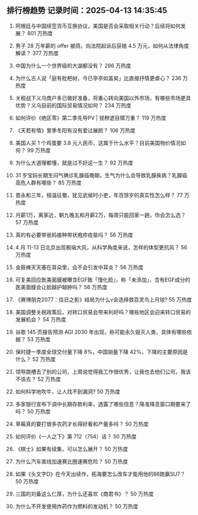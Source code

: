 
## 排行榜趋势 记录时间：2025-04-13 14:35:45
  
  1. 阿根廷与中国续签货币互换协议，美国是否会采取相关行动？后续将如何发展？ 801 万热度
    
  2. 男子 28 万年薪的 offer 被鸽，向法院起诉后获赔 4.5 万元，如何从法律角度解读？ 377 万热度
    
  3. 中国为什么一个世界级的大湖都没有？ 296 万热度
    
  4. 为什么古人说「庭有枇杷树，今已亭亭如盖矣」比直接抒情更虐心？ 236 万热度
    
  5. 关税战下义乌商户多已做好准备，将重心转向美国以外市场，有哪些市场更具优势？义乌目前的国际贸易情况如何？ 234 万热度
    
  6. 如何评价《绝区零》第二季先导PV | 锁秽遮目障万重？ 119 万热度
    
  7. 《天若有情》里季冬阳有没有爱过展颜？ 106 万热度
    
  8. 美国人买 1 个鸡蛋要 3.8 元人民币，这属于什么水平？目前美国物价情况如何？ 99 万热度
    
  9. 为什么大道理都懂，就是过不好这一生？ 92 万热度
    
  10. 31 岁宝妈长期生闷气确诊乳腺癌晚期，生气为什么会导致乳腺疾病？乳腺癌高危人群有哪些？ 85 万热度
    
  11. 晋永和三年，桓温征蜀，犹见武侯时小吏，年百馀岁的真实性怎么样？ 77 万热度
    
  12. 月薪1万，离家近，朝九晚五和月薪2万，每周只能回家一趟，你会怎么选？ 57 万热度
    
  13. 真的有必要带爸妈接种带状疱疹疫苗吗？ 56 万热度
    
  14. 4 月 11-13 日北京出现极端大风，从科学角度来说，怎样的体型更抗风？ 56 万热度
    
  15. 金箍棒天天塞在耳朵里，会不会引发中耳炎？ 56 万热度
    
  16. 可复美回应医美面膜被曝含EGF致「馒化脸」，称「未添加」，含有EGF成分的医美面膜会让脸越护越肿吗？ 56 万热度
    
  17. 《赛博朋克2077：往日之影》结局为什么v会选择救百灵鸟上月球? 55 万热度
    
  18. 美国调整关税政策后，对转口贸易会带来利好吗？哪些地区会迎来转口贸易的发展机会？ 54 万热度
    
  19. 谷歌 145 页报告预测 AGI 2030 年出现，称可能永久毁灭人类，具体有哪些依据？ 53 万热度
    
  20. 保时捷一季度全球交付量下降 8%，中国销量下降 42%，下降的主要原因是什么？ 52 万热度
    
  21. 领导跳槽去了别的公司，上周说觉得我工作很优秀，让我也去他们公司，我该不该去？ 52 万热度
    
  22. 如何科学地吹牛，让人找不到漏洞? 50 万热度
    
  23. 多家银行宣布下调中长期存款利率，透露了哪些信息？降准降息窗口期要来了吗？ 50 万热度
    
  24. 草莓真的要打很多农药才长得好看和产量多吗？ 50 万热度
    
  25. 如何评价《一人之下》第 712（754）话？ 50 万热度
    
  26. 《棋士》如果有续集，可以怎么展开？ 50 万热度
    
  27. 为什么汽车直线加速赛比圈速赛危险？ 50 万热度
    
  28. 如果《头文字D》在今天出续作，拓海要怎么改车才能用他的86跑赢SU7？ 50 万热度
    
  29. 三国的刘备这么仁厚，为什么还喜欢《商君书》？ 50 万热度
    
  30. 为什么不开发使用炸药作为燃料的发动机？ 50 万热度
    